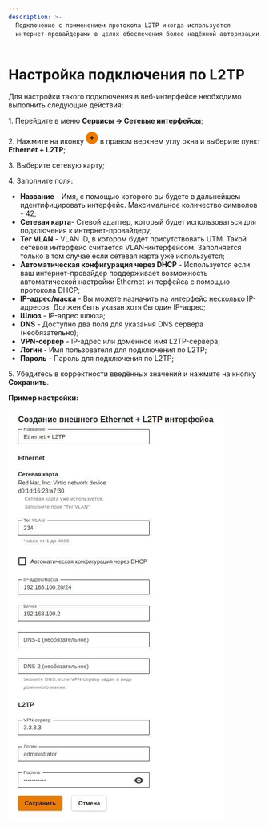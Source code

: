 ```yaml
---
description: >-
  Подключение с применением протокола L2TP иногда используется
  интернет-провайдерами в целях обеспечения более надёжной авторизации.
---
```


# Настройка подключения по L2TP

Для настройки такого подключения в веб-интерфейсе необходимо выполнить следующие действия:

1\. Перейдите в меню **Сервисы -> Сетевые интерфейсы**;

2\. Нажмите на иконку ![](../../../_images/icon-ok-with.png) в правом верхнем углу окна и выберите пункт **Ethernet + L2TP**;

3\. Выберите сетевую карту;

4\. Заполните поля:

* **Название** - Имя, с помощью которого вы будете в дальнейшем идентифицировать интерфейс. Максимальное количество символов - 42;
* **Сетевая карта**- Стевой адаптер, который будет использоваться для подключения к интернет-провайдеру;
* **Тег VLAN** - VLAN ID, в котором будет присутствовать UTM. Такой сетевой интерфейс считается VLAN-интерфейсом. Заполняется только в том случае если сетевая карта уже используется;
* **Автоматическая конфигурация через DHCP** - Используется если ваш интернет-провайдер поддерживает возможность автоматической настройки Ethernet-интерфейса с помощью протокола DHCP;
* **IP-адрес/маска** - Вы можете назначить на интерфейс несколько IP-адресов. Должен быть указан хотя бы один IP-адрес;
* **Шлюз** - IP-адрес шлюза;
* **DNS** - Доступно два поля для указания DNS сервера (необязательно);
* **VPN-сервер** - IP-адрес или доменное имя L2TP-сервера;
* **Логин** - Имя пользователя для подключения по L2TP;
* **Пароль** - Пароль для подключения по L2TP;

5\. Убедитесь в корректности введённых значений и нажмите на кнопку **Сохранить**.

**Пример настройки:**

![](../../../_images/ethernet+l2tp.jpg)
